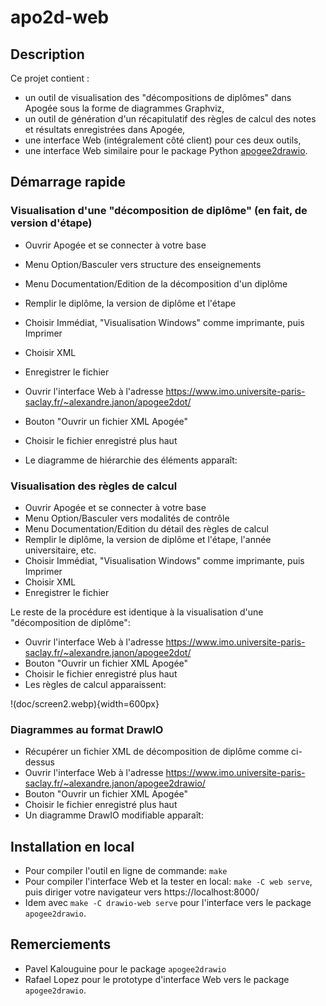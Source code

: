 # apo2d-web

## Description

Ce projet contient :

- un outil de visualisation des "décompositions de diplômes" dans Apogée sous la forme de diagrammes Graphviz,
- un outil de génération d'un récapitulatif des règles de calcul des notes et résultats enregistrées dans Apogée,
- une interface Web (intégralement côté client) pour ces deux outils,
- une interface Web similaire pour le package Python [apogee2drawio](https://gitlab.dsi.universite-paris-saclay.fr/pavel.kalouguine/apogee2drawio).

## Démarrage rapide

### Visualisation d'une "décomposition de diplôme" (en fait, de version d'étape)

- Ouvrir Apogée et se connecter à votre base
- Menu Option/Basculer vers structure des enseignements
- Menu Documentation/Edition de la décomposition d'un diplôme
- Remplir le diplôme, la version de diplôme et l'étape
- Choisir Immédiat, "Visualisation Windows" comme imprimante, puis Imprimer
- Choisir XML
- Enregistrer le fichier

- Ouvrir l'interface Web à l'adresse https://www.imo.universite-paris-saclay.fr/~alexandre.janon/apogee2dot/
- Bouton "Ouvrir un fichier XML Apogée"
- Choisir le fichier enregistré plus haut
- Le diagramme de hiérarchie des éléments apparaît:

### Visualisation des règles de calcul

- Ouvrir Apogée et se connecter à votre base
- Menu Option/Basculer vers modalités de contrôle
- Menu Documentation/Edition du détail des règles de calcul
- Remplir le diplôme, la version de diplôme et l'étape, l'année universitaire, etc.
- Choisir Immédiat, "Visualisation Windows" comme imprimante, puis Imprimer
- Choisir XML
- Enregistrer le fichier

Le reste de la procédure est identique à la visualisation d'une "décomposition de diplôme":

- Ouvrir l'interface Web à l'adresse https://www.imo.universite-paris-saclay.fr/~alexandre.janon/apogee2dot/
- Bouton "Ouvrir un fichier XML Apogée"
- Choisir le fichier enregistré plus haut
- Les règles de calcul apparaissent:

!(doc/screen2.webp){width=600px}

### Diagrammes au format DrawIO

- Récupérer un fichier XML de décomposition de diplôme comme ci-dessus
- Ouvrir l'interface Web à l'adresse https://www.imo.universite-paris-saclay.fr/~alexandre.janon/apogee2drawio/
- Bouton "Ouvrir un fichier XML Apogée"
- Choisir le fichier enregistré plus haut
- Un diagramme DrawIO modifiable apparaît:


## Installation en local

- Pour compiler l'outil en ligne de commande: `make`
- Pour compiler l'interface Web et la tester en local: `make -C web serve`, puis diriger votre navigateur vers https://localhost:8000/
- Idem avec `make -C drawio-web serve` pour l'interface vers le package `apogee2drawio`.

## Remerciements

- Pavel Kalouguine pour le package `apogee2drawio`
- Rafael Lopez pour le prototype d'interface Web vers le package `apogee2drawio`.

